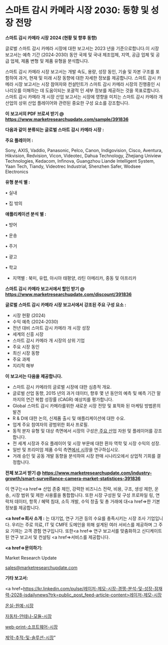 # 스마트 감시 카메라 시장 2030: 동향 및 성장 전망

<strong>스마트 감시 카메라 시장 2024 (현황 및 향후 동향)</strong>

글로벌 스마트 감시 카메라 시장에 대한 보고서는 2023 년을 기준으로합니다.이 시장 보고서는 예측 기간 (2024-2030) 동안 국제 및 국내 제조업체, 지역, 공급 업체 및 공급 업체, 제품 변형 및 제품 유형을 분석합니다.

스마트 감시 카메라 시장 보고서는 개발 속도, 용량, 성장 동인, 기술 및 자본 구조를 포함하여 과거, 현재 및 미래 시장 동향에 대한 자세한 정보를 제공합니다. 스마트 감시 카메라 시장 보고서는 시장 참여자와 컨설턴트가 스마트 감시 카메라 시장의 진행중인 시나리오를 이해하는 데 도움이되는 포괄적 인 세부 정보를 제공하는 것을 목표로합니다. 스마트 감시 카메라 개 시장 산업 보고서는 시장에 영향을 미치는 스마트 감시 카메라 개 산업의 상위 산업 플레이어와 관련된 중요한 구성 요소를 강조합니다.



<strong>이 보고서의 PDF 브로셔 받기 @ <a href=https://www.marketresearchupdate.com/sample/391836>https://www.marketresearchupdate.com/sample/391836</a></strong>



<strong>다음과 같이 분류되는 글로벌 스마트 감시 카메라 시장 :</strong>



<strong>주요 플레이어 :</strong>

Sony, AXIS, Vaddio, Panasonic, Pelco, Canon, Indigovision, Cisco, Aventura, Hikvision, Redvision, Vicon, Videotec, Dahua Technology, Zhejiang Uniview Technologies, Kedacom, Infinova, Guangzhou Liande Intelligent System, Yaan Tech, Tiandy, Videotrec Industrial, Shenzhen Safer, Wodsee Electronics



<strong>유형 분석 별 :</strong>

• 실내

• 집 밖의



<strong>애플리케이션 분석 별 :</strong>

• 방어

• 운송

• 주거

• 광고

• 학교

<ul>
  <li>지역별 : 북미, 유럽, 아시아 태평양, 라틴 아메리카, 중동 및 아프리카</li>
</ul>


<strong>스마트 감시 카메라 보고서에서 할인 받기 @ <a href=https://www.marketresearchupdate.com/discount/391836>https://www.marketresearchupdate.com/discount/391836</a></strong>



<strong>글로벌 스마트 감시 카메라 시장 보고서에서 강조된 주요 구성 요소 :</strong>
<ul>
  <li>시장 현황 (2024)</li>
  <li>수익 예측 (2024-2030)</li>
  <li>전년 대비 스마트 감시 카메라 개 시장 성장</li>
  <li>세계의 신흥 시장</li>
  <li>스마트 감시 카메라 개 시장의 상위 기업</li>
  <li>주요 시장 동인</li>
  <li>최신 시장 동향</li>
  <li>주요 과제</li>
  <li>지리적 해부</li>
</ul>


<strong>이 보고서는 다음을 제공합니다.</strong>
<ul>
  <li>스마트 감시 카메라의 글로벌 시장에 대한 심층적 개요.</li>
  <li>글로벌 산업 동향, 2015 년의 과거 데이터, 향후 몇 년 동안의 예측 및 예측 기간 말까지의 연간 복합 성장률 (CAGR) 예상치를 평가합니다.</li>
  <li>Global 스마트 감시 카메라를위한 새로운 시장 전망 및 표적화 된 마케팅 방법론의 발견</li>
  <li>R &amp; D에 대한 논의, 신제품 출시 및 애플리케이션에 대한 수요.</li>
  <li>업계 주요 참여자의 광범위한 회사 프로필.</li>
  <li>동적 분자 유형 및 대상 측면에서 시장의 구성은<a href=> 주요 산</a>업 자원 및 플레이어를 강조합니다.</li>
  <li>전 세계 시장과 주요 플레이어 및 시장 부문에 대한 환자 역학 및 시장 수익의 성장.</li>
  <li>일반 및 프리미엄 제품 수익 측면<a href=>에서 시</a>장을 연구하십시오.</li>
  <li>거래 승인 및 공동 개발 동향을 분석하여 시장 판매 시나리오에서 상업적 기회를 결정합니다.</li>
</ul>



<strong>전체 보고서 받기 @ <a href=https://www.marketresearchupdate.com/industry-growth/smart-surveillance-camera-market-statistices-391836>https://www.marketresearchupdate.com/industry-growth/smart-surveillance-camera-market-statistices-391836</a></strong>

이 연구는<a href=> 산업 존중</a> 체인, 강력한 비즈니스 전략, 비용, 구조, 생성 제한, 운송, 시장 범위 및 제한 사용률을 통합합니다. 또한 시장 구성원 및 구성 프로파일 링, 연락처 데이터, 항목 / 혜택 침대, 소득 개발, 수익 창출 및 총 거래에 대<a href=>한 기본 </a>정보를 제공합니다.



<strong><a href=>회사 소</a>개 :</strong>
는 대기업, 연구 기관 등의 수요를 충족시키는 시장 조사 기업입니다. 우리는 주로 의료, IT 및 CMFE 도메인을 위해 설계된 여러 서비스를 제공하며 그 주요 기여는 고객 경험 연구입니다. 또한<a href=> 연구 보</a>고서를 맞춤화하고 신디케이트 된 연구 보고서 및 컨설팅 <a href=>서비스</a>를 제공합니다.



<strong><a href=>문의하기:</a></strong>

Market Research Update

sales@marketresearchupdate.com



<strong>기타 보고서:</strong>

<a href=https://kr.linkedin.com/pulse/레이저-제모-시장-경쟁-분석-및-성장-잠재력-2028-isdailynews?trk=public_post_feed-article-content>레이저-제모-시장</a>

<a href=https://www.linkedin.com/pulse/온실-원예-시장-동향-및-성장-전망-consumer-connection-chronicles-24-/>온실-원예-시장</a>

<a href=https://www.linkedin.com/pulse/자동차-안테나-모듈-시장-현재-및-미래-성장-2029-isdailynews-qro4f/>자동차-안테나-모듈-시장</a>

<a href=https://www.linkedin.com/pulse/web-print-소프트웨어-시장-규모-및-성장-2023-analytics-alchemy-360-analysis-n0irf/>web-print-소프트웨어-시장</a>

<a href=https://www.linkedin.com/pulse/제약-추적-및-솔루션-시장-동향-성장-전망-consumer-connection-chronicles-24--p8dcf/>제약-추적-및-솔루션-시장</a>"
